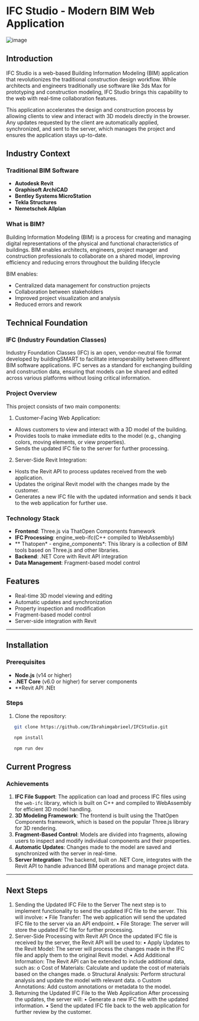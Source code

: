 # IFC Studio - Modern BIM Web Application


![image](https://github.com/user-attachments/assets/e65b1b02-ab00-405b-8b39-5dc63879342d)














## Introduction

IFC Studio is a web-based Building Information Modeling (BIM) application that revolutionizes the traditional construction design workflow. While architects and engineers traditionally use software like 3ds Max for prototyping and construction modeling, IFC Studio brings this capability to the web with real-time collaboration features.

This application accelerates the design and construction process by allowing clients to view and interact with 3D models directly in the browser. Any updates requested by the client are automatically applied, synchronized, and sent to the server, which manages the project and ensures the application stays up-to-date.

## Industry Context

### Traditional BIM Software
- **Autodesk Revit**
- **Graphisoft ArchiCAD**
- **Bentley Systems MicroStation**
- **Tekla Structures**
- **Nemetschek Allplan**

### What is BIM?
Building Information Modeling (BIM) is a process for creating and managing digital representations of the physical and functional characteristics of buildings. BIM enables architects, engineers, project manager  and construction professionals to collaborate on a shared model, improving efficiency and reducing errors throughout the building lifecycle

BIM enables:
- Centralized data management for construction projects
- Collaboration between stakeholders
- Improved project visualization and analysis
- Reduced errors and rework

## Technical Foundation

### IFC (Industry Foundation Classes)
Industry Foundation Classes (IFC) is an open, vendor-neutral file format developed by buildingSMART to facilitate interoperability between different BIM software applications. IFC serves as a standard for exchanging building and construction data, ensuring that models can be shared and edited across various platforms without losing critical information.

### Project Overview
This project consists of two main components:
1. Customer-Facing Web Application:
- Allows customers to view and interact with a 3D model of the building.
- Provides tools to make immediate edits to the model (e.g., changing colors, moving elements, or view properties).
- Sends the updated IFC file to the server for further processing.
2. Server-Side Revit Integration:
- Hosts the Revit API to process updates received from the web application.
- Updates the original Revit model with the changes made by the customer.
- Generates a new IFC file with the updated information and sends it back to the web application for further use.

### Technology Stack
- **Frontend**: Three.js via ThatOpen Components framework
- **IFC Processing**: engine_web-ifc(C++ compiled to WebAssembly)
- ** Thatopen* - engine_components*: This library is a collection of BIM tools based on Three.js and other libraries.
- **Backend**: .NET Core with Revit API integration
- **Data Management**: Fragment-based model control

## Features
- Real-time 3D model viewing and editing
- Automatic updates and synchronization
- Property inspection and modification
- Fragment-based model control
- Server-side integration with Revit

---
## Installation

### Prerequisites
- **Node.js** (v14 or higher)
- **.NET Core** (v6.0 or higher) for server components
- **Revit API .NEt
  

### Steps
1. Clone the repository:

```bash
   git clone https://github.com/Ibrahimgabrieel/IFCStudio.git
  ```
 ```bash
    npm install
  ```
```bash
   npm run dev
  ```

   
## Current Progress

### Achievements
1. **IFC File Support**: The application can load and process IFC files using the `web-ifc` library, which is built on C++ and compiled to WebAssembly for efficient 3D model handling.
2. **3D Modeling Framework**: The frontend is built using the ThatOpen Components framework, which is based on the popular Three.js library for 3D rendering.
3. **Fragment-Based Control**: Models are divided into fragments, allowing users to inspect and modify individual components and their properties.
4. **Automatic Updates**: Changes made to the model are saved and synchronized with the server in real-time.
5. **Server Integration**: The backend, built on .NET Core, integrates with the Revit API to handle advanced BIM operations and manage project data.

---
## Next Steps
1. Sending the Updated IFC File to the Server
The next step is to implement functionality to send the updated IFC file to the server. This will involve:
•	File Transfer: The web application will send the updated IFC file to the server via an API endpoint.
•	File Storage: The server will store the updated IFC file for further processing.
2. Server-Side Processing with Revit API
Once the updated IFC file is received by the server, the Revit API will be used to:
•	Apply Updates to the Revit Model: The server will process the changes made in the IFC file and apply them to the original Revit model.
•	Add Additional Information: The Revit API can be extended to include additional data, such as: 
o	Cost of Materials: Calculate and update the cost of materials based on the changes made.
o	Structural Analysis: Perform structural analysis and update the model with relevant data.
o	Custom Annotations: Add custom annotations or metadata to the model.
3. Returning the Updated IFC File to the Web Application
After processing the updates, the server will:
•	Generate a new IFC file with the updated information.
•	Send the updated IFC file back to the web application for further review by the customer.





